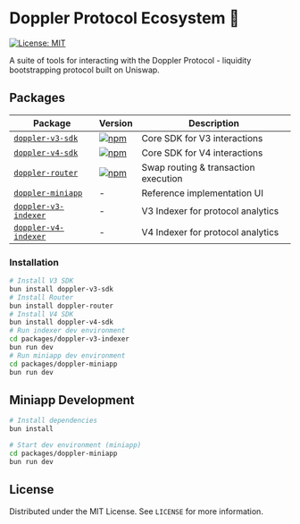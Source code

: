 # Doppler Protocol Ecosystem 🚀

[![License: MIT](https://img.shields.io/badge/License-MIT-yellow.svg)](https://opensource.org/licenses/MIT)

A suite of tools for interacting with the Doppler Protocol - liquidity bootstrapping protocol built on Uniswap.

## Packages

| Package                                              | Version                                                                                             | Description                          |
| ---------------------------------------------------- | --------------------------------------------------------------------------------------------------- | ------------------------------------ |
| [`doppler-v3-sdk`](/packages/doppler-v3-sdk)         | [![npm](https://img.shields.io/npm/v/doppler-v3-sdk)](https://www.npmjs.com/package/doppler-v3-sdk) | Core SDK for V3 interactions         |
| [`doppler-v4-sdk`](/packages/doppler-v4-sdk)         | [![npm](https://img.shields.io/npm/v/doppler-v4-sdk)](https://www.npmjs.com/package/doppler-v4-sdk) | Core SDK for V4 interactions         |
| [`doppler-router`](/packages/doppler-router)         | [![npm](https://img.shields.io/npm/v/doppler-router)](https://www.npmjs.com/package/doppler-router) | Swap routing & transaction execution |
| [`doppler-miniapp`](/packages/doppler-miniapp)       | -                                                                                                   | Reference implementation UI          |
| [`doppler-v3-indexer`](/packages/doppler-v3-indexer) | -                                                                                                   | V3 Indexer for protocol analytics    |
| [`doppler-v4-indexer`](/packages/doppler-v4-indexer) | -                                                                                                   | V4 Indexer for protocol analytics    |

### Installation

```bash
# Install V3 SDK
bun install doppler-v3-sdk
# Install Router
bun install doppler-router
# Install V4 SDK
bun install doppler-v4-sdk
# Run indexer dev environment
cd packages/doppler-v3-indexer
bun run dev
# Run miniapp dev environment
cd packages/doppler-miniapp
bun run dev
```

## Miniapp Development

```bash
# Install dependencies
bun install

# Start dev environment (miniapp)
cd packages/doppler-miniapp
bun run dev
```

## License

Distributed under the MIT License. See `LICENSE` for more information.

